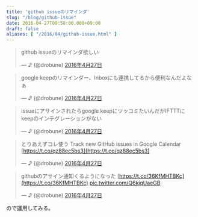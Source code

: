 ```yaml
---
title: 'github issueのリマインダ'
slug: "/blog/github-issue"
date: 2016-04-27T09:58:00.000+09:00
draft: false
aliases: [ "/2016/04/github-issue.html" ]
---
```


> github issueのリマインダ欲しい
> 
> — ♪ (@drobune) [2016年4月27日](https://twitter.com/drobune/status/725186847010336768)

  
  
  

> google keepのリマインダー、Inboxにも連携してるから便利なんだよなぁ
> 
> — ♪ (@drobune) [2016年4月27日](https://twitter.com/drobune/status/725189114644054016)

  
  
  

> issueにアサインされたらgoogle keepにツッコミたいんだがIFTTTにkeepのインテグレーションがない
> 
> — ♪ (@drobune) [2016年4月27日](https://twitter.com/drobune/status/725188665010470913)

  
  
  

> とりあえずコレ使う Track new GitHub issues in Google Calendar [https://t.co/qz88ec5bs3](https://t.co/qz88ec5bs3)
> 
> — ♪ (@drobune) [2016年4月27日](https://twitter.com/drobune/status/725189603397931008)

  
  
  

> githubのアサイン通知くるようになった [https://t.co/36KfMHTBKc](https://t.co/36KfMHTBKc) [pic.twitter.com/Q6kjqUaeGB](https://t.co/Q6kjqUaeGB)
> 
> — ♪ (@drobune) [2016年4月27日](https://twitter.com/drobune/status/725217280812929024)

  
  
  
ので運用してみる。